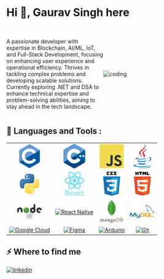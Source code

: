 <h1>Hi 👋, Gaurav Singh here</h1>
<br>
<div style="display: flex; align-items: center; justify-content: space-between;">
  <div style="max-width: 50%;">
    <p>
      A passionate developer with expertise in Blockchain, AI/ML, IoT, and Full-Stack Development, 
      focusing on enhancing user experience and operational efficiency. Thrives in tackling complex 
      problems and developing scalable solutions. Currently exploring .NET and DSA to enhance technical 
      expertise and problem-solving abilities, aiming to stay ahead in the tech landscape.
    </p>
  </div>
  <img src="https://mir-s3-cdn-cf.behance.net/project_modules/1400/6060fa143584307.627d06916b633.gif" 
       alt="coding" width="600" style="max-width: 50%;">
</div>


<h2>🚀 Languages and Tools :</h2>

<table>
  <tr>
    <td align="center"><a href="https://raw.githubusercontent.com/devicons/devicon/master/icons/c/c-original.svg"><img src="https://raw.githubusercontent.com/devicons/devicon/master/icons/c/c-original.svg" alt="C" width="64" height="64"></a></td>
    <td align="center"><a href="https://raw.githubusercontent.com/devicons/devicon/master/icons/cplusplus/cplusplus-original.svg"><img src="https://raw.githubusercontent.com/devicons/devicon/master/icons/cplusplus/cplusplus-original.svg" alt="C++" width="64" height="64"></a></td>
    <td align="center"><a href="https://raw.githubusercontent.com/devicons/devicon/master/icons/javascript/javascript-original.svg"><img src="https://raw.githubusercontent.com/devicons/devicon/master/icons/javascript/javascript-original.svg" alt="JavaScript" width="64" height="64"></a></td>
    <td align="center"><a href="https://raw.githubusercontent.com/devicons/devicon/master/icons/java/java-original.svg"><img src="https://raw.githubusercontent.com/devicons/devicon/master/icons/java/java-original.svg" alt="Java" width="64" height="64"></a></td>
  </tr>
  <tr>
    <td align="center"><a href="https://raw.githubusercontent.com/devicons/devicon/master/icons/python/python-original.svg"><img src="https://raw.githubusercontent.com/devicons/devicon/master/icons/python/python-original.svg" alt="Python" width="64" height="64"></a></td>
    <td align="center"><a href="https://raw.githubusercontent.com/devicons/devicon/master/icons/react/react-original-wordmark.svg"><img src="https://raw.githubusercontent.com/devicons/devicon/master/icons/react/react-original-wordmark.svg" alt="React" width="64" height="64"></a></td>
    <td align="center"><a href="https://raw.githubusercontent.com/devicons/devicon/master/icons/css3/css3-original-wordmark.svg"><img src="https://raw.githubusercontent.com/devicons/devicon/master/icons/css3/css3-original-wordmark.svg" alt="CSS3" width="64" height="64"></a></td>
    <td align="center"><a href="https://raw.githubusercontent.com/devicons/devicon/master/icons/html5/html5-original-wordmark.svg"><img src="https://raw.githubusercontent.com/devicons/devicon/master/icons/html5/html5-original-wordmark.svg" alt="HTML5" width="64" height="64"></a></td>
  </tr>
  <tr>
    <td align="center"><a href="https://raw.githubusercontent.com/devicons/devicon/master/icons/nodejs/nodejs-original-wordmark.svg"><img src="https://raw.githubusercontent.com/devicons/devicon/master/icons/nodejs/nodejs-original-wordmark.svg" alt="Node.js" width="64" height="64"></a></td>
    <td align="center"><a href="https://reactnative.dev/img/header_logo.svg"><img src="https://reactnative.dev/img/header_logo.svg" alt="React Native" width="64" height="64"></a></td>
    <td align="center"><a href="https://raw.githubusercontent.com/devicons/devicon/master/icons/mongodb/mongodb-original-wordmark.svg"><img src="https://raw.githubusercontent.com/devicons/devicon/master/icons/mongodb/mongodb-original-wordmark.svg" alt="MongoDB" width="64" height="64"></a></td>
    <td align="center"><a href="https://raw.githubusercontent.com/devicons/devicon/master/icons/mysql/mysql-original-wordmark.svg"><img src="https://raw.githubusercontent.com/devicons/devicon/master/icons/mysql/mysql-original-wordmark.svg" alt="MySQL" width="64" height="64"></a></td>
  </tr>
  <tr>
    <td align="center"><a href="https://www.vectorlogo.zone/logos/google_cloud/google_cloud-icon.svg"><img src="https://www.vectorlogo.zone/logos/google_cloud/google_cloud-icon.svg" alt="Google Cloud" width="64" height="64"></a></td>
    <td align="center"><a href="https://www.vectorlogo.zone/logos/figma/figma-icon.svg"><img src="https://www.vectorlogo.zone/logos/figma/figma-icon.svg" alt="Figma" width="64" height="64"></a></td>
    <td align="center"><a href="https://cdn.worldvectorlogo.com/logos/arduino-1.svg"><img src="https://cdn.worldvectorlogo.com/logos/arduino-1.svg" alt="Arduino" width="64" height="64"></a></td>
    <td align="center"><a href="https://www.vectorlogo.zone/logos/git-scm/git-scm-icon.svg"><img src="https://www.vectorlogo.zone/logos/git-scm/git-scm-icon.svg" alt="Git" width="64" height="64"></a></td>
  </tr>
</table>



<h2>⚡️ Where to find me</h2>
<p><a target="_blank" href="https://www.linkedin.com/in/gauravsingh25" style="display: inline-block;"><img src="https://cdn.dribbble.com/users/1525393/screenshots/6420056/comp_4.gif" alt="linkedin" /></a></p>
